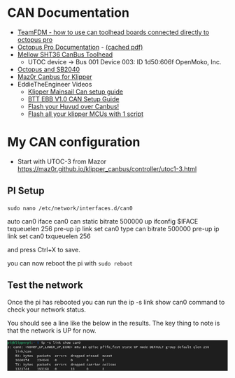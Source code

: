 # CAN Documentation

- [TeamFDM - how to use can toolhead boards connected directly to octopus pro](https://www.teamfdm.com/forums/topic/672-how-to-use-can-toolhead-boards-connected-directly-to-octopus-octopus-pro-on-canboot/)
- [Octopus Pro Documentation](https://github.com/bigtreetech/BIGTREETECH-OCTOPUS-Pro/) - [(cached pdf)](BTT_Octopus_pro_EN.pdf)
- [Mellow SHT36 CanBus Toolhead](https://mellow.klipper.cn/#/advanced/canboot)
  - UTOC device -> Bus 001 Device 003: ID 1d50:606f OpenMoko, Inc. 
- [Octopus and SB2040](https://github.com/akhamar/voron_canbus_octopus_sb2040#useful-tricks-to-be-able-to-update-an-octopus-11-in-usb-to-can-bridge)
- [Maz0r Canbus for Klipper](https://maz0r.github.io/klipper_canbus/)
- EddieTheEngineer Videos
  - [Klipper Mainsail Can setup guide](https://www.youtube.com/watch?v=XkcxSQhRR3I)
  - [BTT EBB V1.0 CAN Setup Guide](https://www.youtube.com/watch?v=_FELCN8CbWA)
  - [Flash your Huvud over Canbus!](https://www.youtube.com/watch?v=YrF99Sff9g8)
  - [Flash all your klipper MCUs with 1 script](https://www.youtube.com/watch?v=1P4UrJxChL8) 

# My CAN configuration
- Start with UTOC-3 from Mazor https://maz0r.github.io/klipper_canbus/controller/utoc1-3.html

## PI Setup

` sudo nano /etc/network/interfaces.d/can0 `

auto can0
iface can0 can static
 bitrate 500000
 up ifconfig $IFACE txqueuelen 256
 pre-up ip link set can0 type can bitrate 500000
 pre-up ip link set can0 txqueuelen 256

and press Ctrl+X to save.

you can now reboot the pi with ` sudo reboot `
## Test the network

Once the pi has rebooted you can run the ip -s link show can0 command to check your network status.

You should see a line like the below in the results. The key thing to note is that the network is UP for now.

![iplink](utoc-1-iplink-from-mazor.png)